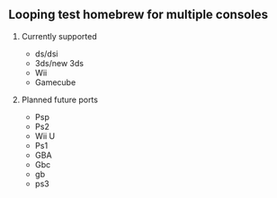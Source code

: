 ## Looping test homebrew for multiple consoles
1. Currently supported
   - ds/dsi 
   - 3ds/new 3ds 
   - Wii
   - Gamecube

2. Planned future ports
   - Psp
   - Ps2
   - Wii U
   - Ps1
   - GBA
   - Gbc
   - gb
   - ps3
